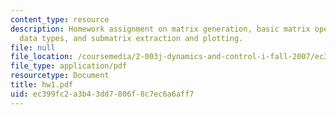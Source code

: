 ```yaml
---
content_type: resource
description: Homework assignment on matrix generation, basic matrix operations, understanding
  data types, and submatrix extraction and plotting.
file: null
file_location: /coursemedia/2-003j-dynamics-and-control-i-fall-2007/ec399fc2a3b43dd7806f8c7ec6a6aff7_hw1.pdf
file_type: application/pdf
resourcetype: Document
title: hw1.pdf
uid: ec399fc2-a3b4-3dd7-806f-8c7ec6a6aff7
---
```

